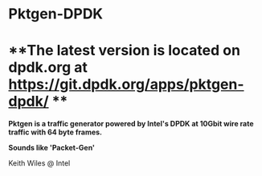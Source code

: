 Pktgen-DPDK
=====================================

**The latest version is located on dpdk.org at https://git.dpdk.org/apps/pktgen-dpdk/ **
=========================================================================

**Pktgen is a traffic generator powered by Intel's DPDK at 10Gbit wire rate traffic with 64 byte frames.**

**Sounds like 'Packet-Gen'**

Keith Wiles @ Intel
